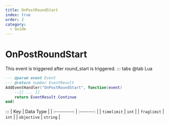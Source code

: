 ```yaml
---
title: OnPostRoundStart
index: true
order: 2
category:
  - Guide
---
```


# OnPostRoundStart
This event is triggered after round_start is triggered.
::: tabs
@tab Lua
```lua
--- @param event Event
--- @return number EventResult
AddEventHandler("OnPostRoundStart", function(event)
    --[[ ... ]]
    return EventResult.Continue
end)
```

:::
|     Key     | Data Type |
| :---------: | :-------: |
| `timelimit` |   `int`   |
| `fraglimit` |   `int`   |
| `objective` |  `string` |